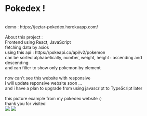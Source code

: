 # Pokedex !
<br>
demo : https://jeztar-pokedex.herokuapp.com/
<br>
<br>
About this project :
<br>
Frontend using React, JavaScript
<br>
fetching data by axios
<br>
using this api : https://pokeapi.co/api/v2/pokemon
<br>
can be sorted alphabetically, number, weight, height : ascending and descending
<br>
and can filter to show only pokemon by element
<br>
<br>
now can't see this website with responsive
<br>
i will update reponsive website soon ...
<br>
and i have a plan to upgrade from using javascript to TypeScript later
<br>
<br>
this picture example from my pokedex website :) 
<br>
thank you for visited
<br>
<img src="https://www.img.in.th/images/e0aa26314f2d6c8675257157b755049f.jpg">
<img src="https://www.img.in.th/images/aeb6830413ce2c754f9e8018abb9a264.jpg">
